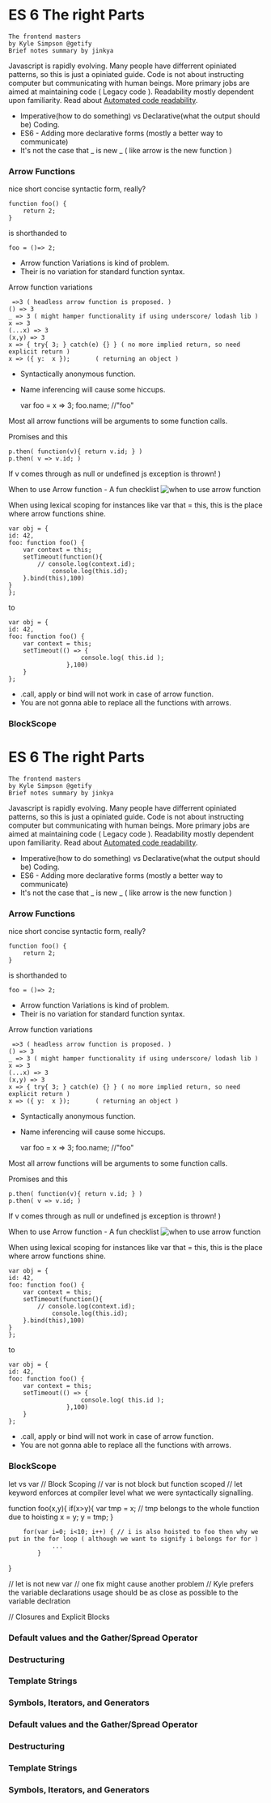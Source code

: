 

# ES 6 The right Parts
	The frontend masters
	by Kyle Simpson @getify
	Brief notes summary by jinkya

Javascript is rapidly evolving. Many people have differrent opiniated patterns, so this is just a opiniated guide. Code is not about instructing computer but communicating with human beings. More primary jobs are aimed at maintaining code ( Legacy code ). Readability mostly dependent upon familiarity. Read about [Automated code readability](https://web.eecs.umich.edu/~weimerw/p/weimer-tse2010-readability-preprint.pdf). 
- Imperative(how to do something) vs Declarative(what the output should be) Coding.
- ES6 - Adding more declarative forms (mostly a better way to communicate)
- It's not the case that _ is new _ ( like arrow is the new function )

### Arrow Functions
nice short concise syntactic form, really?

    function foo() {
	    return 2;
	}

is shorthanded to

    foo = ()=> 2;
    
- Arrow function Variations is kind of problem.
- Their is no variation for standard function syntax.

Arrow function variations

     =>3 ( headless arrow function is proposed. )
    () => 3 
    _ => 3 ( might hamper functionality if using underscore/ lodash lib )
    x => 3
    (...x) => 3
	(x,y) => 3 
	x => { try{ 3; } catch(e) {} } ( no more implied return, so need explicit return )
	x => ({ y:  x });		( returning an object )

- Syntactically anonymous function.
- Name inferencing will cause some hiccups.

	var foo = x => 3;
	foo.name;		//"foo"

Most all arrow functions will be arguments to some function calls.

Promises and this
	
	p.then( function(v){ return v.id; } )
	p.then( v => v.id; )
If v comes through as null or undefined js exception is thrown!
)

When to use Arrow function - A fun checklist
![when to use arrow function](https://raw.githubusercontent.com/getify/You-Dont-Know-JS/master/es6%20%26%20beyond/fig1.png)

When using lexical scoping for instances like var that = this, this is the place where arrow functions shine.

	var obj = {
	id: 42,
	foo: function foo() {
		var context = this;
		setTimeout(function(){
			// console.log(context.id);
				console.log(this.id);
		}.bind(this),100)
	}
	};

to

	var obj = {
	id: 42,
	foo: function foo() {
		var context = this;
		setTimeout(() => {
						console.log( this.id );
					},100)
		}
	};

- .call, apply or bind will not work in case of arrow function.
- You are not gonna able to replace all the functions with arrows.


### BlockScope




# ES 6 The right Parts
	The frontend masters
	by Kyle Simpson @getify
	Brief notes summary by jinkya

Javascript is rapidly evolving. Many people have differrent opiniated patterns, so this is just a opiniated guide. Code is not about instructing computer but communicating with human beings. More primary jobs are aimed at maintaining code ( Legacy code ). Readability mostly dependent upon familiarity. Read about [Automated code readability](https://web.eecs.umich.edu/~weimerw/p/weimer-tse2010-readability-preprint.pdf). 
- Imperative(how to do something) vs Declarative(what the output should be) Coding.
- ES6 - Adding more declarative forms (mostly a better way to communicate)
- It's not the case that _ is new _ ( like arrow is the new function )

### Arrow Functions
nice short concise syntactic form, really?

    function foo() {
	    return 2;
	}

is shorthanded to

    foo = ()=> 2;
    
- Arrow function Variations is kind of problem.
- Their is no variation for standard function syntax.

Arrow function variations

     =>3 ( headless arrow function is proposed. )
    () => 3 
    _ => 3 ( might hamper functionality if using underscore/ lodash lib )
    x => 3
    (...x) => 3
	(x,y) => 3 
	x => { try{ 3; } catch(e) {} } ( no more implied return, so need explicit return )
	x => ({ y:  x });		( returning an object )

- Syntactically anonymous function.
- Name inferencing will cause some hiccups.

	var foo = x => 3;
	foo.name;		//"foo"

Most all arrow functions will be arguments to some function calls.

Promises and this
	
	p.then( function(v){ return v.id; } )
	p.then( v => v.id; )
If v comes through as null or undefined js exception is thrown!
)

When to use Arrow function - A fun checklist
![when to use arrow function](https://raw.githubusercontent.com/getify/You-Dont-Know-JS/master/es6%20%26%20beyond/fig1.png)

When using lexical scoping for instances like var that = this, this is the place where arrow functions shine.

	var obj = {
	id: 42,
	foo: function foo() {
		var context = this;
		setTimeout(function(){
			// console.log(context.id);
				console.log(this.id);
		}.bind(this),100)
	}
	};

to

	var obj = {
	id: 42,
	foo: function foo() {
		var context = this;
		setTimeout(() => {
						console.log( this.id );
					},100)
		}
	};

- .call, apply or bind will not work in case of arrow function.
- You are not gonna able to replace all the functions with arrows.


### BlockScope

let vs var
// Block Scoping
// var is not block but function scoped
// let keyword enforces at compiler level what we were syntactically signalling.

function foo(x,y){
	if(x>y){
			var tmp = x;  // tmp belongs to the whole function due to hoisting
			x = y;
			y = tmp;
		 }

		for(var i=0; i<10; i++) { // i is also hoisted to foo then why we put in the for loop ( although we want to signify i belongs for for )
				...
			}
}

// let is not new var
// one fix might cause another problem
// Kyle prefers the variable declarations usage should be as close as possible to the variable declration

// Closures and Explicit Blocks


### Default values and the Gather/Spread Operator
### Destructuring
### Template Strings
### Symbols, Iterators, and Generators


### Default values and the Gather/Spread Operator
### Destructuring
### Template Strings
### Symbols, Iterators, and Generators
